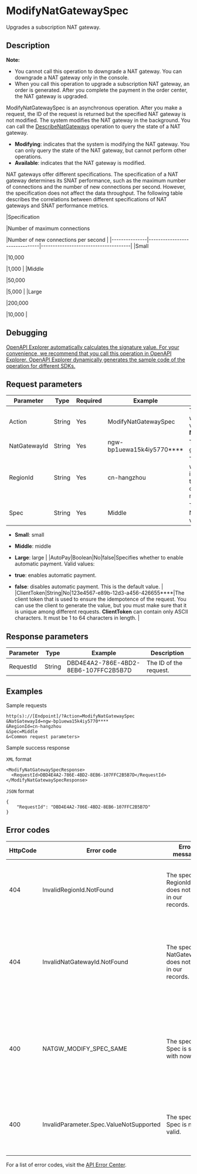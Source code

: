 # ModifyNatGatewaySpec

Upgrades a subscription NAT gateway.

## Description

**Note:**

-   You cannot call this operation to downgrade a NAT gateway. You can downgrade a NAT gateway only in the console.
-   When you call this operation to upgrade a subscription NAT gateway, an order is generated. After you complete the payment in the order center, the NAT gateway is upgraded.

ModifyNatGatewaySpec is an asynchronous operation. After you make a request, the ID of the request is returned but the specified NAT gateway is not modified. The system modifies the NAT gateway in the background. You can call the [DescribeNatGateways](~~36054~~) operation to query the state of a NAT gateway.

-   **Modifying**: indicates that the system is modifying the NAT gateway. You can only query the state of the NAT gateway, but cannot perform other operations.
-   **Available**: indicates that the NAT gateway is modified.

NAT gateways offer different specifications. The specification of a NAT gateway determines its SNAT performance, such as the maximum number of connections and the number of new connections per second. However, the specification does not affect the data throughput. The following table describes the correlations between different specifications of NAT gateways and SNAT performance metrics.

|Specification

|Number of maximum connections

|Number of new connections per second |
|---------------|-------------------------------|--------------------------------------|
|Small

|10,000

|1,000 |
|Middle

|50,000

|5,000 |
|Large

|200,000

|10,000 |

## Debugging

[OpenAPI Explorer automatically calculates the signature value. For your convenience, we recommend that you call this operation in OpenAPI Explorer. OpenAPI Explorer dynamically generates the sample code of the operation for different SDKs.](https://api.aliyun.com/#product=Vpc&api=ModifyNatGatewaySpec&type=RPC&version=2016-04-28)

## Request parameters

|Parameter|Type|Required|Example|Description|
|---------|----|--------|-------|-----------|
|Action|String|Yes|ModifyNatGatewaySpec|The operation that you want to perform. Set the value to **ModifyNatGatewaySpec**. |
|NatGatewayId|String|Yes|ngw-bp1uewa15k4iy5770\*\*\*\*|The ID of the NAT gateway. |
|RegionId|String|Yes|cn-hangzhou|The ID of the region where the NAT gateway is deployed. You can call the [DescribeRegions](~~36063~~) operation to query the most recent region list. |
|Spec|String|Yes|Middle|The specification of the NAT gateway. Valid values:

 -   **Small**: small
-   **Middle**: middle
-   **Large**: large |
|AutoPay|Boolean|No|false|Specifies whether to enable automatic payment. Valid values:

 -   **true**: enables automatic payment.
-   **false**: disables automatic payment. This is the default value. |
|ClientToken|String|No|123e4567-e89b-12d3-a456-426655\*\*\*\*|The client token that is used to ensure the idempotence of the request. You can use the client to generate the value, but you must make sure that it is unique among different requests. **ClientToken** can contain only ASCII characters. It must be 1 to 64 characters in length. |

## Response parameters

|Parameter|Type|Example|Description|
|---------|----|-------|-----------|
|RequestId|String|DBD4E4A2-786E-4BD2-8EB6-107FFC2B5B7D|The ID of the request. |

## Examples

Sample requests

```
http(s)://[Endpoint]/?Action=ModifyNatGatewaySpec
&NatGatewayId=ngw-bp1uewa15k4iy5770****
&RegionId=cn-hangzhou
&Spec=Middle
&<Common request parameters>
```

Sample success response

`XML` format

```
<ModifyNatGatewaySpecResponse>
  <RequestId>DBD4E4A2-786E-4BD2-8EB6-107FFC2B5B7D</RequestId>
</ModifyNatGatewaySpecResponse>
```

`JSON` format

```
{
    "RequestId": "DBD4E4A2-786E-4BD2-8EB6-107FFC2B5B7D"
}
```

## Error codes

|HttpCode|Error code|Error message|Description|
|--------|----------|-------------|-----------|
|404|InvalidRegionId.NotFound|The specified RegionId does not exist in our records.|The error message returned because the specified region ID does not exist.|
|404|InvalidNatGatewayId.NotFound|The specified NatGatewayId does not exist in our records.|The error message returned because the specified NAT gateway ID does not exist. Check whether the NAT gateway ID is valid.|
|400|NATGW\_MODIFY\_SPEC\_SAME|The specified Spec is same with now.|The error message returned because the specified gateway specification is the same as the current gateway specification.|
|400|InvalidParameter.Spec.ValueNotSupported|The specified Spec is not valid.|The error message returned because the specified gateway specification is invalid.|

For a list of error codes, visit the [API Error Center](https://error-center.alibabacloud.com/status/product/Vpc).

